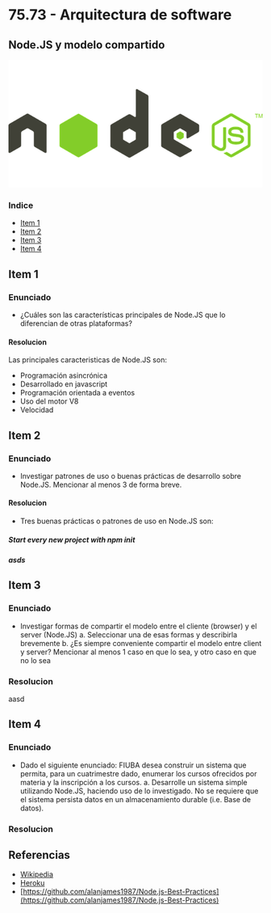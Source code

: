 # 75.73 - Arquitectura de software
## Node.JS y modelo compartido

![logo](https://github.com/recheconea/tp-arquitectura/blob/master/resources/logo.png)

### Indice

- [Item 1](#item-1) 
- [Item 2](#item-2) 
- [Item 3](#item-3) 
- [Item 4](#item-4) 

## Item 1
### Enunciado
- ¿Cuáles son las características principales de Node.JS que lo diferencian de otras plataformas?
#### Resolucion
Las principales caracteristicas de Node.JS son:
 - Programación asincrónica
 - Desarrollado en javascript
 - Programación orientada a eventos
 - Uso del motor V8
 - Velocidad

## Item 2
### Enunciado
 - Investigar patrones de uso o buenas prácticas de desarrollo sobre Node.JS. Mencionar al menos 3 de forma breve.
#### Resolucion
 - Tres buenas prácticas o patrones de uso en Node.JS son:
 
##### Start every new project with npm init
 
##### asds 

## Item 3
### Enunciado
 - Investigar formas de compartir el modelo entre el cliente (browser) y el server (Node.JS)
a. Seleccionar una de esas formas y describirla brevemente
b. ¿Es siempre conveniente compartir el modelo entre client y server? Mencionar al menos 1 caso en que lo sea, y otro caso en que no lo sea
### Resolucion
aasd

## Item 4
### Enunciado
 - Dado el siguiente enunciado: FIUBA desea construir un sistema que permita, para un cuatrimestre dado, enumerar los cursos ofrecidos por materia y la inscripción a los cursos.
a. Desarrolle un sistema simple utilizando Node.JS, haciendo uso de lo investigado. No se requiere que el sistema persista datos en un almacenamiento durable (i.e. Base de datos).
### Resolucion


## Referencias
- [Wikipedia](https://es.wikipedia.org/wiki/Node.js)
- [Heroku](https://blog.heroku.com/node-habits-2016)
- [https://github.com/alanjames1987/Node.js-Best-Practices](https://github.com/alanjames1987/Node.js-Best-Practices)